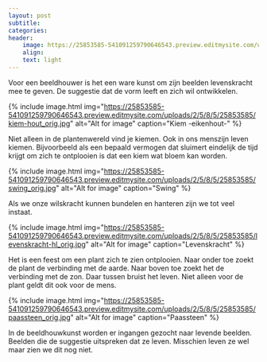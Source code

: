 ```yaml
---
layout: post
subtitle:
categories:
header:
    image: https://25853585-541091259790646543.preview.editmysite.com/uploads/2/5/8/5/25853585/levensarm_orig.jpg
    align:
    text: light
---
```


Voor een beeldhouwer is het een ware kunst om zijn beelden levenskracht mee te geven. De suggestie dat de vorm leeft en zich wil ontwikkelen.

{% include image.html img="https://25853585-541091259790646543.preview.editmysite.com/uploads/2/5/8/5/25853585/kiem-hout_orig.jpg" alt="Alt for image" caption="Kiem -eikenhout-" %}

Niet alleen in de plantenwereld vind je kiemen. Ook in ons menszijn leven kiemen. Bijvoorbeeld als een bepaald vermogen dat sluimert eindelijk de tijd krijgt om zich te ontplooien is dat een kiem wat bloem kan worden.

{% include image.html img="https://25853585-541091259790646543.preview.editmysite.com/uploads/2/5/8/5/25853585/swing_orig.jpg" alt="Alt for image" caption="Swing" %}

Als we onze wilskracht kunnen bundelen en hanteren zijn we tot veel instaat.

{% include image.html img="https://25853585-541091259790646543.preview.editmysite.com/uploads/2/5/8/5/25853585/levenskracht-hl_orig.jpg" alt="Alt for image" caption="Levenskracht" %}

Het is een feest om een plant zich te zien ontplooien. Naar onder toe zoekt de plant de verbinding met de aarde. Naar boven toe zoekt het de verbinding met de zon. Daar tussen bruist het leven. Niet alleen voor de plant geldt dit ook voor de mens.

{% include image.html img="https://25853585-541091259790646543.preview.editmysite.com/uploads/2/5/8/5/25853585/paassteen_orig.jpg" alt="Alt for image" caption="Paassteen" %}

In de beeldhouwkunst worden er ingangen gezocht naar levende beelden. Beelden die de suggestie uitspreken dat ze leven. Misschien leven ze wel maar zien we dit nog niet.
